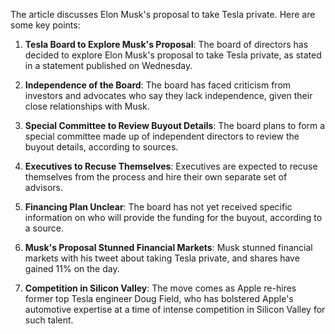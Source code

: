 The article discusses Elon Musk's proposal to take Tesla private. Here are some key points:

1. **Tesla Board to Explore Musk's Proposal**: The board of directors has decided to explore Elon Musk's proposal to take Tesla private, as stated in a statement published on Wednesday.

2. **Independence of the Board**: The board has faced criticism from investors and advocates who say they lack independence, given their close relationships with Musk.

3. **Special Committee to Review Buyout Details**: The board plans to form a special committee made up of independent directors to review the buyout details, according to sources.

4. **Executives to Recuse Themselves**: Executives are expected to recuse themselves from the process and hire their own separate set of advisors.

5. **Financing Plan Unclear**: The board has not yet received specific information on who will provide the funding for the buyout, according to a source.

6. **Musk's Proposal Stunned Financial Markets**: Musk stunned financial markets with his tweet about taking Tesla private, and shares have gained 11% on the day.

7. **Competition in Silicon Valley**: The move comes as Apple re-hires former top Tesla engineer Doug Field, who has bolstered Apple's automotive expertise at a time of intense competition in Silicon Valley for such talent.